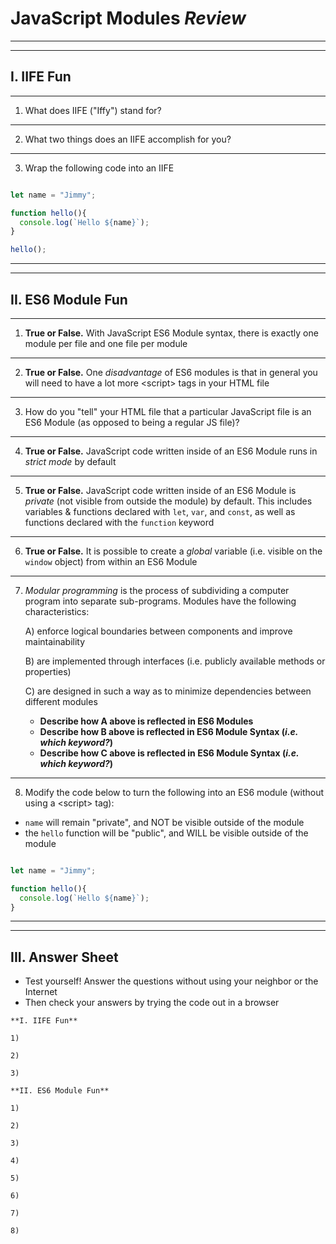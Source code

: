 # JavaScript Modules *Review*

<hr><hr>

## I. IIFE Fun

<hr>

1) What does IIFE ("Iffy") stand for?

<hr>

2) What two things does an IIFE accomplish for you?

<hr>

3) Wrap the following code into an IIFE

```js

let name = "Jimmy";

function hello(){
  console.log(`Hello ${name}`);
}

hello();

```

<hr><hr>

## II. ES6 Module Fun

<hr>

1) **True or False.** With JavaScript ES6 Module syntax, there is exactly one module per file and one file per module

<hr>

2) **True or False.** One *disadvantage* of ES6 modules is that in general you will need to have a lot more &lt;script> tags in your HTML file

<hr>

3) How do you "tell" your HTML file that a particular JavaScript file is an ES6 Module (as opposed to being a regular JS file)? 

<hr>

4) **True or False.** JavaScript code written inside of an ES6 Module runs in *strict mode* by default

<hr>

5) **True or False.** JavaScript code written inside of an ES6 Module is *private* (not visible from outside the module) by default. This includes variables & functions declared with `let`, `var`, and `const`, as well as functions declared with the `function` keyword

<hr>

6) **True or False.** It is possible to create a *global* variable (i.e. visible on the `window` object) from within an ES6 Module

<hr>

7) *Modular programming* is the process of subdividing a computer program into separate sub-programs. Modules have the following characteristics:

    A) enforce logical boundaries between components and improve maintainability
  
    B) are implemented through interfaces (i.e. publicly available methods or properties)
  
    C) are designed in such a way as to minimize dependencies between different modules

    - **Describe how A above is reflected in ES6 Modules**
    - **Describe how B above is reflected in ES6 Module Syntax (*i.e. which keyword?*)**
    - **Describe how C above is reflected in ES6 Module Syntax (*i.e. which keyword?*)**

<hr>

8) Modify the code below to turn the following into an ES6 module (without using a &lt;script> tag):
  - `name` will remain "private", and NOT be visible outside of the module
  - the `hello` function will be "public", and WILL be visible outside of the module

```js

let name = "Jimmy";

function hello(){
  console.log(`Hello ${name}`);
}

```

<hr><hr>

##  III. Answer Sheet

- Test yourself!  Answer the questions without using your neighbor or the Internet
- Then check your answers by trying the code out in a browser

```text
**I. IIFE Fun**

1)

2)

3)

**II. ES6 Module Fun**

1)

2)

3)

4)

5)

6)

7)

8)
```
